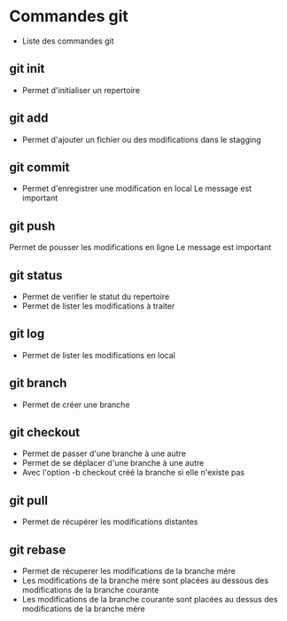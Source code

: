 ﻿# Commandes git
- Liste des commandes git
## git init
- Permet d'initialiser un repertoire
## git add
- Permet d'ajouter un fichier ou des modifications dans le stagging
## git commit
- Permet d'enregistrer une  modification en local
Le message est important
## git push
Permet de pousser les modifications en ligne
Le message est important
## git status
- Permet de verifier le statut du repertoire
- Permet de lister les modifications à traiter
## git log
- Permet de lister les modifications en local
## git branch
- Permet de créer une branche
## git checkout
- Permet de passer d'une branche à une autre
- Permet de se déplacer d'une branche à une autre
- Avec l'option -b checkout créé la branche si elle n'existe pas

## git pull
- Permet de récupérer les modifications distantes

## git rebase
- Permet de récuperer les modifications de la branche mére
- Les modifications de la branche mére sont placées au dessous des modifications de la branche courante
- Les modifications de la branche courante sont placées au dessus des modifications de la branche mére
